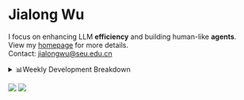 #  Jialong Wu

I focus on enhancing LLM **efficiency** and building human-like **agents**.<br>
View my [homepage](https://callanwu.github.io/) for more details. <br>
Contact: jialongwu@seu.edu.cn

<details><summary>📊Weekly Development Breakdown</summary>

<!--START_SECTION:waka-->

```txt
From: 18 February 2025 - To: 25 February 2025

Total Time: 11 hrs 31 mins

Python     8 hrs 7 mins    █████████████████▓░░░░░░░   70.54 %
Other      1 hr 44 mins    ███▓░░░░░░░░░░░░░░░░░░░░░   15.13 %
Bash       39 mins         █▒░░░░░░░░░░░░░░░░░░░░░░░   05.71 %
Markdown   28 mins         █░░░░░░░░░░░░░░░░░░░░░░░░   04.18 %
CSV        18 mins         ▓░░░░░░░░░░░░░░░░░░░░░░░░   02.74 %
```

<!--END_SECTION:waka-->

[![wakatime](https://wakatime.com/badge/user/c6720b29-9431-4a60-bc9d-e1fb2b6bd65f.svg)](https://wakatime.com/@c6720b29-9431-4a60-bc9d-e1fb2b6bd65f)
</details>

[![](https://img.shields.io/badge/Google%20Scholar-4385FE.svg?&color=d6d6d6&style=flat-square&logo=google-scholar)](https://scholar.google.com/citations?user=6eg2m4YAAAAJ)
![](https://komarev.com/ghpvc/?username=callanwu)
